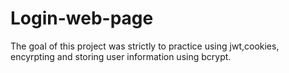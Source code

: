 # Login-web-page

The goal of this project was strictly to practice using jwt,cookies, encyrpting and storing user information using bcrypt.



